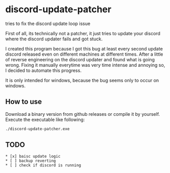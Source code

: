 # discord-update-patcher
tries to fix the discord update loop issue

First of all, its technically not a patcher, it just tries to update your discord where the
discord updater fails and got stuck.

I created this program because I got this bug at least every second update discord 
released even on different machines at different times. After a little of reverse 
engineering on the discord updater and found what is going wrong. Fixing it manually
everytime was very time intense and annoying so, I decided to automate this progress.

It is only intended for windows, because the bug seems only to occur on windows.

## How to use
Download a binary version from github releases or compile it by yourself. 
Execute the executable like following:
```zsh
./discord-update-patcher.exe
```

## TODO
    * [x] baisc update logic
    * [ ] backup reverting
    * [ ] check if discord is running